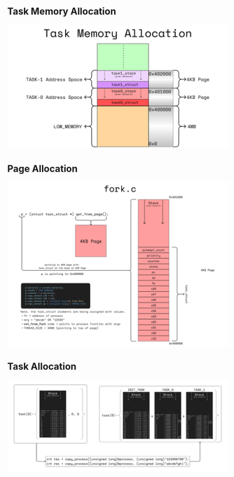 ## Task Memory Allocation
![Flow](Figures/TaskMemoryAllocation.png)

## Page Allocation
![Flow](Figures/fork.png)

## Task Allocation
![Flow](Figures/Task.png)



